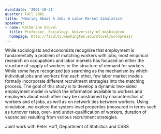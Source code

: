 ```yaml
---
eventdate: '2001-10-31'
quarter: Fall 2001
title: 'Hearing About A Job: A Labor Market Simulation'
speakers:
- name: Katherine Stovel
  title: Professor, Sociology, University of Washington
  homepage: http://faculty.washington.edu/stovel/wordpress/
---
```

While sociologists and economists recognize that employment is fundamentally a problem of matching workers with jobs, most empirical research on occupations and labor markets has focused on either the structure of supply of workers or the structure of demand for workers. While some have recognized job searching as the mechanism by which individual jobs and workers find each other, few labor market models formally incorporate different recruitment strategies into the matching process. The goal of this study is to develop a dynamic two-sided employment model in which the information available to workers and employers about each other may be constrained by characteristics of workers and of jobs, as well as on network ties between workers. Using simulation, we explore the system-level properties (measured in terms such as turnover rates, over- and under-qualification of workers, duration of vacancies) resulting from various recruitment strategies.

Joint work with Peter Hoff, Department of Statistics and CSSS